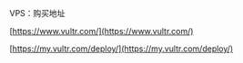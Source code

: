 VPS：购买地址

[https://www.vultr.com/](https://www.vultr.com/)

[https://my.vultr.com/deploy/](https://my.vultr.com/deploy/)



